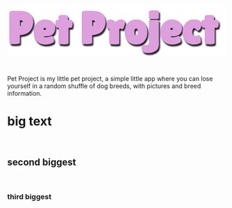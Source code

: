 ![Pet Project logo](Pet-Project-logo2.png)
#


Pet Project is my little pet project, a simple little app where you can lose yourself in a random shuffle of dog breeds, with pictures and breed information.


# big text


<br />

## second biggest
<br />

### third biggest









